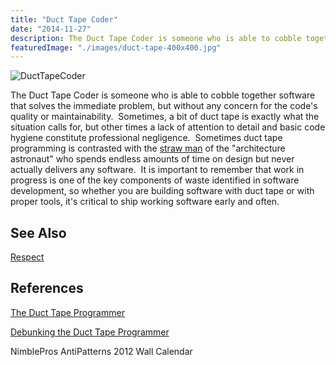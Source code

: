 ```yaml
---
title: "Duct Tape Coder"
date: "2014-11-27"
description: The Duct Tape Coder is someone who is able to cobble together software that solves the immediate problem, but without any concern for the code's quality or maintainability.
featuredImage: "./images/duct-tape-400x400.jpg"
---
```


![DuctTapeCoder](images/duct-tape-400x400.jpg)

The Duct Tape Coder is someone who is able to cobble together software that solves the immediate problem, but without any concern for the code's quality or maintainability.  Sometimes, a bit of duct tape is exactly what the situation calls for, but other times a lack of attention to detail and basic code hygiene constitute professional negligence.  Sometimes duct tape programming is contrasted with the [straw man](http://en.wikipedia.org/wiki/Straw_man) of the "architecture astronaut" who spends endless amounts of time on design but never actually delivers any software.  It is important to remember that work in progress is one of the key components of waste identified in software development, so whether you are building software with duct tape or with proper tools, it's critical to ship working software early and often.

## See Also

[Respect](/values/respect)

## References

[The Duct Tape Programmer](http://www.joelonsoftware.com/items/2009/09/23.html)

[Debunking the Duct Tape Programmer](http://jeffreypalermo.com/blog/debunking-the-duct-tape-programmer/)

NimblePros AntiPatterns 2012 Wall Calendar
